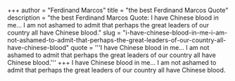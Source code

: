 +++
author = "Ferdinand Marcos"
title = "the best Ferdinand Marcos Quote"
description = "the best Ferdinand Marcos Quote: I have Chinese blood in me... I am not ashamed to admit that perhaps the great leaders of our country all have Chinese blood."
slug = "i-have-chinese-blood-in-me-i-am-not-ashamed-to-admit-that-perhaps-the-great-leaders-of-our-country-all-have-chinese-blood"
quote = '''I have Chinese blood in me... I am not ashamed to admit that perhaps the great leaders of our country all have Chinese blood.'''
+++
I have Chinese blood in me... I am not ashamed to admit that perhaps the great leaders of our country all have Chinese blood.
